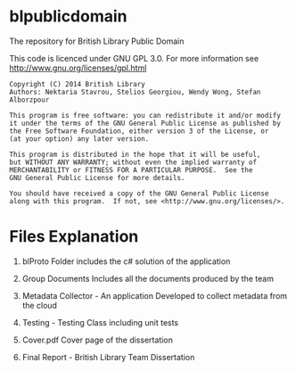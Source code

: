 blpublicdomain
==============

The repository for British Library Public Domain

This code is licenced under GNU GPL 3.0. For more information see http://www.gnu.org/licenses/gpl.html

    Copyright (C) 2014 British Library
    Authors: Nektaria Stavrou, Stelios Georgiou, Wendy Wong, Stefan Alborzpour 

    This program is free software: you can redistribute it and/or modify
    it under the terms of the GNU General Public License as published by
    the Free Software Foundation, either version 3 of the License, or
    (at your option) any later version.

    This program is distributed in the hope that it will be useful,
    but WITHOUT ANY WARRANTY; without even the implied warranty of
    MERCHANTABILITY or FITNESS FOR A PARTICULAR PURPOSE.  See the
    GNU General Public License for more details.

    You should have received a copy of the GNU General Public License
    along with this program.  If not, see <http://www.gnu.org/licenses/>.

Files Explanation
=============
1) blProto Folder includes the c# solution of the application

2) Group Documents Includes all the documents produced by the team

3) Metadata Collector - An application Developed to collect metadata from the cloud

4) Testing - Testing Class including unit tests

5) Cover.pdf Cover page of the dissertation

6) Final Report - British Library Team Dissertation
